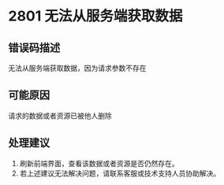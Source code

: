 # 2801 无法从服务端获取数据<a name="dgc_01_286"></a>

## 错误码描述<a name="zh-cn_topic_0000001160799011_se842c39d44ee45e587ca36bb50cf37c7"></a>

无法从服务端获取数据，因为请求参数不存在

## 可能原因<a name="zh-cn_topic_0000001160799011_s658a289c6be04e6d8c6bee691c1aaa2e"></a>

请求的数据或者资源已被他人删除

## 处理建议<a name="zh-cn_topic_0000001160799011_section419212011318"></a>

1.  刷新前端界面，查看该数据或者资源是否仍然存在。
2.  若上述建议无法解决问题，请联系客服或技术支持人员协助解决。

